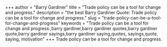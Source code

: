 +++
author = "Barry Gardiner"
title = "Trade policy can be a tool for change and progress."
description = "the best Barry Gardiner Quote: Trade policy can be a tool for change and progress."
slug = "trade-policy-can-be-a-tool-for-change-and-progress"
keywords = "Trade policy can be a tool for change and progress.,barry gardiner,barry gardiner quotes,barry gardiner quote,barry gardiner sayings,barry gardiner saying,quotes, sayings,quote, saying, motivation"
+++
Trade policy can be a tool for change and progress.
